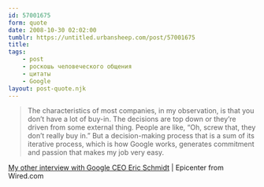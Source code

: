 ```yaml
---
id: 57001675
form: quote
date: 2008-10-30 02:02:00
tumblr: https://untitled.urbansheep.com/post/57001675
title: 
tags:
    - post
    - роскошь человеческого общения
    - цитаты
    - Google
layout: post-quote.njk
---
```


<blockquote>
The characteristics of most companies, in my observation, is that you don&rsquo;t have a lot of buy-in. The decisions are top down or they&rsquo;re driven from some external thing. People are like, “Oh, screw that, they don&rsquo;t really buy in.” But a decision-making process that is a sum of its iterative process, which is how Google works, generates commitment and passion that makes my job very easy.
</blockquote>

<a href="http://blog.wired.com/business/2007/04/my_other_interv_1.html">My other interview with Google CEO Eric Schmidt</a> | Epicenter from Wired.com
